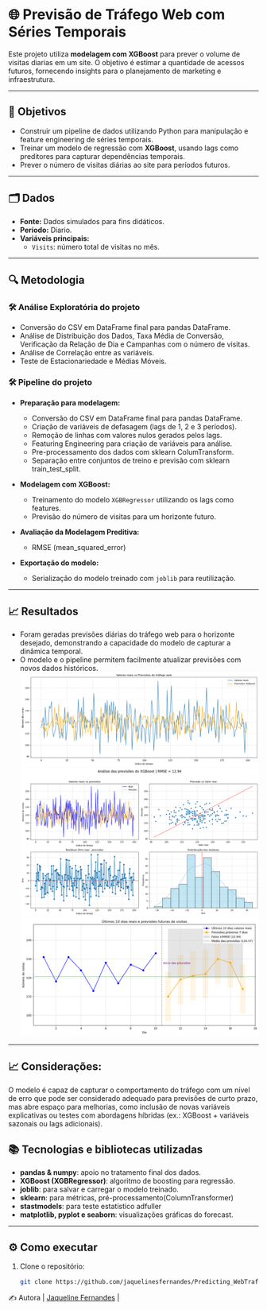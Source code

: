 # 🌐 Previsão de Tráfego Web com Séries Temporais

Este projeto utiliza **modelagem com XGBoost** para prever o volume de visitas diarias em um site. O objetivo é estimar a quantidade de acessos futuros, fornecendo insights para o planejamento de marketing e infraestrutura.

---

## 🚀 Objetivos

- Construir um pipeline de dados utilizando Python para manipulação e feature engineering de séries temporais.
- Treinar um modelo de regressão com **XGBoost**, usando lags como preditores para capturar dependências temporais.
- Prever o número de visitas diárias ao site para períodos futuros.

---

## 🗂️ Dados

- **Fonte:** Dados simulados para fins didáticos.
- **Período:** Diario.
- **Variáveis principais:**
  - `Visits`: número total de visitas no mês.

---

## 🔍 Metodologia

### 🛠️ Análise Exploratória do projeto
  - Conversão do CSV em DataFrame final para pandas DataFrame.
  - Análise de Distribuição dos Dados, Taxa Média de Conversão, Verificação da Relação de Dia e Campanhas com o número de visitas. 
  - Análise de Correlação entre as variáveis.
  - Teste de Estacionariedade e Médias Móveis.

### 🛠️ Pipeline do projeto
- **Preparação para modelagem:**
  - Conversão do CSV em DataFrame final para pandas DataFrame.
  - Criação de variáveis de defasagem (lags de 1, 2 e 3 períodos).
  - Remoção de linhas com valores nulos gerados pelos lags.
  - Featuring Engineering para criação de variáveis para análise.
  - Pre-processamento dos dados com sklearn ColumTransform.
  - Separação entre conjuntos de treino e previsão com sklearn train_test_split.

- **Modelagem com XGBoost:**
  - Treinamento do modelo `XGBRegressor` utilizando os lags como features.
  - Previsão do número de visitas para um horizonte futuro.
  
- **Avaliação da Modelagem Preditiva:**
  - RMSE (mean_squared_error)

- **Exportação do modelo:**
  - Serialização do modelo treinado com `joblib` para reutilização.

---

## 📈 Resultados

- Foram geradas previsões diárias do tráfego web para o horizonte desejado, demonstrando a capacidade do modelo de capturar a dinâmica temporal.
- O modelo e o pipeline permitem facilmente atualizar previsões com novos dados históricos.
![alt text](image-2.png)
![alt text](image.png)
![alt text](image-1.png)
---
## 📈 Considerações: 
O modelo é capaz de capturar o comportamento do tráfego com um nível de erro que pode ser considerado adequado para previsões de curto prazo, mas abre espaço para melhorias, como inclusão de novas variáveis explicativas ou testes com abordagens híbridas (ex.: XGBoost + variáveis sazonais ou lags adicionais).

## 📚 Tecnologias e bibliotecas utilizadas
- **pandas & numpy**: apoio no tratamento final dos dados.
- **XGBoost (XGBRegressor)**: algoritmo de boosting para regressão.
- **joblib**: para salvar e carregar o modelo treinado.
- **sklearn**: para métricas, pré-processamento(ColumnTransformer)
- **stastmodels**: para teste estatístico adfuller
- **matplotlib, pyplot e seaborn**: visualizações gráficas do forecast.

---

## ⚙️ Como executar

1. Clone o repositório:
   ```bash
   git clone https://github.com/jaquelinesfernandes/Predicting_WebTraficc_TimeSeries.git


✍️ Autora
|          [Jaqueline Fernandes](https://github.com/jaquelinesfernandes)          |
